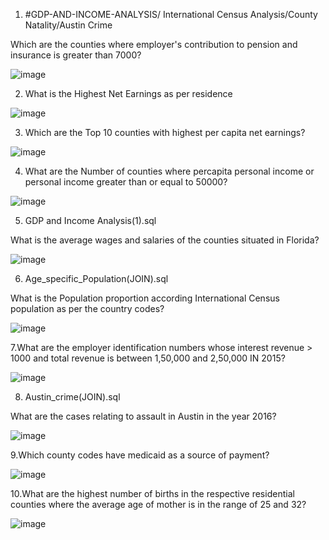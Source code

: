 1. #GDP-AND-INCOME-ANALYSIS/ International Census Analysis/County Natality/Austin Crime

Which are the counties where employer's contribution to pension and insurance is greater than 7000?

![image](https://user-images.githubusercontent.com/100778333/156700823-06733b9c-12e8-493f-a731-a178e1bfafdb.png)

2. What is the Highest Net Earnings as per residence

![image](https://user-images.githubusercontent.com/100778333/156701105-4a2de85b-3a44-4608-9b08-f90e0cd5b0c8.png)

3. Which are the Top 10 counties with highest per capita net earnings?

![image](https://user-images.githubusercontent.com/100778333/156702131-621baad5-524b-49aa-96c7-1615feee134b.png)

4. What are the Number of counties where percapita personal income or personal income greater than or equal to 50000?

![image](https://user-images.githubusercontent.com/100778333/156701976-95066c79-51bc-437d-9733-373158a4081c.png)

5. GDP and Income Analysis(1).sql 

What is the average wages and salaries of the counties situated in Florida?

![image](https://user-images.githubusercontent.com/100778333/156736246-42fb7a76-917d-4c8a-aae6-a013f80a17b0.png)

6. Age_specific_Population(JOIN).sql

What is the Population proportion according International Census population as per the country codes?

![image](https://user-images.githubusercontent.com/100778333/156813157-a783243f-732e-4edd-89d8-5317a2565ef0.png)

7.What are the employer identification numbers whose interest revenue > 1000 and total revenue is between 1,50,000 and 2,50,000 IN 2015?

![image](https://user-images.githubusercontent.com/100778333/156820954-28ff8074-11a4-4ad1-89b0-84faf09de6bb.png)

8. Austin_crime(JOIN).sql

What are the cases relating to assault in Austin in the year 2016?

![image](https://user-images.githubusercontent.com/100778333/156870830-c9d17dd4-0bbe-4447-9f86-c87023cde778.png)

9.Which county codes have medicaid as a source of payment?

![image](https://user-images.githubusercontent.com/100778333/156872676-732763d7-76da-458a-a28b-6519b7fd6107.png)

10.What are the highest number of births in the respective residential counties where the average age of mother is in the range of 25 and 32?

![image](https://user-images.githubusercontent.com/100778333/156874166-d16a3b4a-819b-4cb2-b8b8-31483e2264c5.png)











